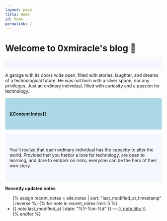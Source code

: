 ```yaml
---
layout: page
title: Home
id: home
permalink: /
---
```


# Welcome to 0xmiracle's blog 🌱

<p style="padding: 1em 1em; background: #f5f7ff; border-radius: 4px;">


 A garage with its doors wide open, filled with stories, laughter, and dreams of a technological future. He was not born with a silver spoon, nor any privileges.  Just an ordinary individual, filled with curiosity and a passion for technology.
</p>
<p style="padding: 3em 1em; background: #add8e6; border-radius: 4px;">
<span style="font-weight: bold">[[Content Index]]</span> 
</p>
<p style="padding: 3em 1em; background: #f5f7ff; border-radius: 4px;">
You'll realize that each ordinary individual has the capacity to alter the world. Provided that you harbor a love for technology, are open to learning, and dare to embark on risks, everyone can be the hero of their own story.
</p>


<strong>Recently updated notes</strong>

<ul>
  {% assign recent_notes = site.notes | sort: "last_modified_at_timestamp" | reverse %}
  {% for note in recent_notes limit: 5 %}
    <li>
      {{ note.last_modified_at | date: "%Y-%m-%d" }} — <a class="internal-link" href="{{ note.url }}">{{ note.title }}</a>
    </li>
  {% endfor %}
</ul>

<style>
  .wrapper {
    max-width: 46em;
  }
</style>
